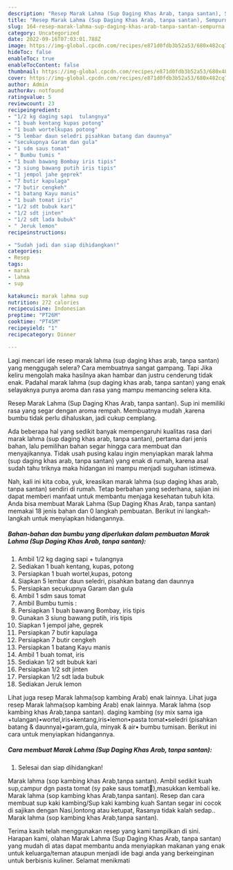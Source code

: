 ```yaml
---
description: "Resep Marak Lahma (Sup Daging Khas Arab, tanpa santan), Sempurna"
title: "Resep Marak Lahma (Sup Daging Khas Arab, tanpa santan), Sempurna"
slug: 164-resep-marak-lahma-sup-daging-khas-arab-tanpa-santan-sempurna
category: Uncategorized
date: 2022-09-16T07:03:01.788Z
image: https://img-global.cpcdn.com/recipes/e871d0fdb3b52a53/680x482cq70/marak-lahma-sup-daging-khas-arab-tanpa-santan-foto-resep-utama.jpg
hideToc: false
enableToc: true
enableTocContent: false
thumbnail: https://img-global.cpcdn.com/recipes/e871d0fdb3b52a53/680x482cq70/marak-lahma-sup-daging-khas-arab-tanpa-santan-foto-resep-utama.jpg
cover: https://img-global.cpcdn.com/recipes/e871d0fdb3b52a53/680x482cq70/marak-lahma-sup-daging-khas-arab-tanpa-santan-foto-resep-utama.jpg
author: Admin
authorAv: notfound
ratingvalue: 5
reviewcount: 23
recipeingredient:
- "1/2 kg daging sapi  tulangnya"
- "1 buah kentang kupas potong"
- "1 buah wortelkupas potong"
- "5 lembar daun seledri pisahkan batang dan daunnya"
- "secukupnya Garam dan gula"
- "1 sdm saus tomat"
- " Bumbu tumis "
- "1 buah bawang Bombay iris tipis"
- "3 siung bawang putih iris tipis"
- "1 jempol jahe geprek"
- "7 butir kapulaga"
- "7 butir cengkeh"
- "1 batang Kayu manis"
- "1 buah tomat iris"
- "1/2 sdt bubuk kari"
- "1/2 sdt jinten"
- "1/2 sdt lada bubuk"
- " Jeruk lemon"
recipeinstructions:

- "Sudah jadi dan siap dihidangkan!"
categories:
- Resep
tags:
- marak
- lahma
- sup

katakunci: marak lahma sup 
nutrition: 272 calories
recipecuisine: Indonesian
preptime: "PT26M"
cooktime: "PT45M"
recipeyield: "1"
recipecategory: Dinner

---
```



Lagi mencari ide resep marak lahma (sup daging khas arab, tanpa santan) yang menggugah selera? Cara membuatnya sangat gampang. Tapi Jika keliru mengolah maka hasilnya akan hambar dan justru cenderung tidak enak. Padahal marak lahma (sup daging khas arab, tanpa santan) yang enak selayaknya punya aroma dan rasa yang mampu memancing selera kita.


Resep Marak Lahma (Sup Daging Khas Arab, tanpa santan). Sup ini memiliki rasa yang segar dengan aroma rempah. Membuatnya mudah ,karena bumbu tidak perlu dihaluskan, jadi cukup cemplang.

Ada beberapa hal yang sedikit banyak mempengaruhi kualitas rasa dari marak lahma (sup daging khas arab, tanpa santan), pertama dari jenis bahan, lalu pemilihan bahan segar hingga cara membuat dan menyajikannya. Tidak usah pusing kalau ingin menyiapkan marak lahma (sup daging khas arab, tanpa santan) yang enak di rumah, karena asal sudah tahu triknya maka hidangan ini mampu menjadi suguhan istimewa.


Nah, kali ini kita coba, yuk, kreasikan marak lahma (sup daging khas arab, tanpa santan) sendiri di rumah. Tetap berbahan yang sederhana, sajian ini dapat memberi manfaat untuk membantu menjaga kesehatan tubuh kita. Anda bisa membuat Marak Lahma (Sup Daging Khas Arab, tanpa santan) memakai 18 jenis bahan dan 0 langkah pembuatan. Berikut ini langkah-langkah untuk menyiapkan hidangannya.

<!--inarticleads1-->

##### Bahan-bahan dan bumbu yang diperlukan dalam pembuatan Marak Lahma (Sup Daging Khas Arab, tanpa santan):

1. Ambil 1/2 kg daging sapi + tulangnya
1. Sediakan 1 buah kentang, kupas, potong
1. Persiapkan 1 buah wortel,kupas, potong
1. Siapkan 5 lembar daun seledri, pisahkan batang dan daunnya
1. Persiapkan secukupnya Garam dan gula
1. Ambil 1 sdm saus tomat
1. Ambil  Bumbu tumis :
1. Persiapkan 1 buah bawang Bombay, iris tipis
1. Gunakan 3 siung bawang putih, iris tipis
1. Siapkan 1 jempol jahe, geprek
1. Persiapkan 7 butir kapulaga
1. Persiapkan 7 butir cengkeh
1. Persiapkan 1 batang Kayu manis
1. Ambil 1 buah tomat, iris
1. Sediakan 1/2 sdt bubuk kari
1. Persiapkan 1/2 sdt jinten
1. Persiapkan 1/2 sdt lada bubuk
1. Sediakan  Jeruk lemon


Lihat juga resep Marak lahma(sop kambing Arab) enak lainnya. Lihat juga resep Marak lahma(sop kambing Arab) enak lainnya. Marak lahma (sop kambing khas Arab,tanpa santan). daging kambing (sy mix sama iga +tulangan)•wortel,iris•kentang,iris•lemon•pasta tomat•seledri (pisahkan batang &amp; daunnya)•garam,gula, minyak &amp; air• bumbu tumisan. Berikut ini cara untuk menyiapkan hidangannya. 

<!--inarticleads2-->

##### Cara membuat Marak Lahma (Sup Daging Khas Arab, tanpa santan):


1. Selesai dan siap dihidangkan!

Marak lahma (sop kambing khas Arab,tanpa santan). Ambil sedikit kuah sup,campur dgn pasta tomat (sy pake saus tomat🙈),masukkan kembali ke. Marak lahma (sop kambing khas Arab,tanpa santan). Resep dan cara membuat sup kaki kambing/Sup kaki kambing kuah Santan segar ini cocok di sajikan dengan Nasi,lontong atau ketupat, Rasanya tidak kalah sedap.. Marak lahma (sop kambing khas Arab,tanpa santan). 

Terima kasih telah menggunakan resep yang kami tampilkan di sini. Harapan kami, olahan Marak Lahma (Sup Daging Khas Arab, tanpa santan) yang mudah di atas dapat membantu anda menyiapkan makanan yang enak untuk keluarga/teman ataupun menjadi ide bagi anda yang berkeinginan untuk berbisnis kuliner. Selamat menikmati
